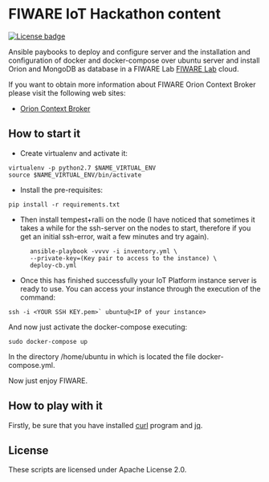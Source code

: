# <a name="top"></a>FIWARE IoT Hackathon content
[![License badge](https://img.shields.io/badge/license-Apache_2.0-blue.svg)](https://opensource.org/licenses/Apache-2.0)

Ansible paybooks to deploy and configure server and the installation and configuration
of docker and docker-compose over ubuntu server and install Orion and MongoDB as 
database in a FIWARE Lab [FIWARE Lab](https://cloud.lab.fiware.org) cloud.

If you want to obtain more information about FIWARE Orion Context Broker please visit 
the following web sites:
- [Orion Context Broker](https://fiware-orion.readthedocs.io)


## How to start it

- Create virtualenv and activate it:
```
virtualenv -p python2.7 $NAME_VIRTUAL_ENV
source $NAME_VIRTUAL_ENV/bin/activate
```
- Install the pre-requisites:
```
pip install -r requirements.txt
```
- Then install tempest+ralli on the node (I have noticed that sometimes it takes a while 
for the ssh-server on the nodes to start, therefore if you get an initial ssh-error, 
wait a few minutes and try again).
```
      ansible-playbook -vvvv -i inventory.yml \
      --private-key=(Key pair to access to the instance) \
      deploy-cb.yml
```
- Once this has finished successfully your IoT Platform instance server is ready to use. 
You can access your instance through the execution of the command:
```
ssh -i <YOUR SSH KEY.pem>` ubuntu@<IP of your instance>
```
And now just activate the docker-compose executing:
```
sudo docker-compose up
```
In the directory /home/ubuntu in which is located the file docker-compose.yml.

Now just enjoy FIWARE.


## How to play with it

Firstly, be sure that you have installed [curl](https://curl.haxx.se/) program 
and [jq](https://stedolan.github.io/jq/download/).



## License

These scripts are licensed under Apache License 2.0.

